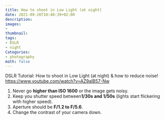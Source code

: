 ```yaml
---
title: How to shoot in Low Light (at night)
date: 2021-09-26T10:40:39+02:00
description:
images:
-
thumbnail:
tags:
- DSLR
- night
Categories:
- photography
math: false
---
```

DSLR Tutorial: How to shoot in Low Light (at night) & how to reduce noise!
https://www.youtube.com/watch?v=AZ9aIB57-Nw
1. Never go **higher than ISO 1600** or the image gets noisy.
2. Keep you shutter speed between**1/30s and 1/50s** (lights start flickering with higher speed).
3. Aperture should be **F/1.2 to F/5.6**.
4. Change the contrast of your camera down.

